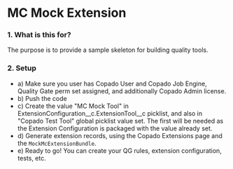 # MC Mock Extension

### 1. What is this for?

The purpose is to provide a sample skeleton for building quality tools.

### 2. Setup
- a) Make sure you user has Copado User and Copado Job Engine, Quality Gate perm set assigned, and additionally Copado Admin license.
- b) Push the code
- c) Create the value "MC Mock Tool" in ExtensionConfiguration__c.ExtensionTool__c picklist, and also in "Copado Test Tool" global picklist value set. The first will be needed as the Extension Configuration is packaged with the value already set.
- d) Generate extension records, using the Copado Extensions page and the `MockMcExtensionBundle`.
- e) Ready to go! You can create your QG rules, extension configuration, tests, etc.
